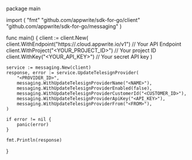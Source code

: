 package main

import (
    "fmt"
    "github.com/appwrite/sdk-for-go/client"
    "github.com/appwrite/sdk-for-go/messaging"
)

func main() {
    client := client.New(
        client.WithEndpoint("https://<REGION>.cloud.appwrite.io/v1") // Your API Endpoint
        client.WithProject("<YOUR_PROJECT_ID>") // Your project ID
        client.WithKey("<YOUR_API_KEY>") // Your secret API key
    )

    service := messaging.New(client)
    response, error := service.UpdateTelesignProvider(
        "<PROVIDER_ID>",
        messaging.WithUpdateTelesignProviderName("<NAME>"),
        messaging.WithUpdateTelesignProviderEnabled(false),
        messaging.WithUpdateTelesignProviderCustomerId("<CUSTOMER_ID>"),
        messaging.WithUpdateTelesignProviderApiKey("<API_KEY>"),
        messaging.WithUpdateTelesignProviderFrom("<FROM>"),
    )

    if error != nil {
        panic(error)
    }

    fmt.Println(response)
}
